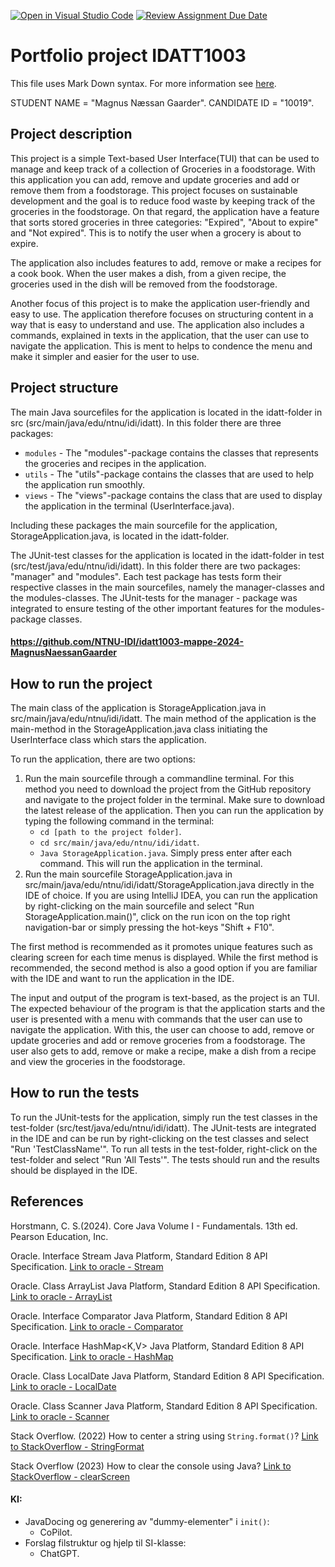 [![Open in Visual Studio Code](https://classroom.github.com/assets/open-in-vscode-2e0aaae1b6195c2367325f4f02e2d04e9abb55f0b24a779b69b11b9e10269abc.svg)](https://classroom.github.com/online_ide?assignment_repo_id=16241657&assignment_repo_type=AssignmentRepo)
[![Review Assignment Due Date]([x]https://classroom.github.com/assets/deadline-readme-button-22041afd0340ce965d47ae6ef1cefeee28c7c493a6346c4f15d667ab976d596c.svg)](https://classroom.github.com/a/INcAwgxk)
# Portfolio project IDATT1003
This file uses Mark Down syntax. For more information see [here]([x]https://www.markdownguide.org/basic-syntax/).

STUDENT NAME = "Magnus Næssan Gaarder".
CANDIDATE ID = "10019".

## Project description

This project is a simple Text-based User Interface(TUI) that can be used to manage and keep track of a collection of 
Groceries in a foodstorage. With this application you can add, remove and update groceries and add or remove them from 
a foodstorage. This project focuses on sustainable development and the goal is to reduce food waste by keeping track 
of the groceries in the foodstorage. On that regard, the application have a feature that sorts stored groceries in three 
categories: "Expired", "About to expire" and "Not expired". 
This is to notify the user when a grocery is about to expire.

The application also includes features to add, remove or make a recipes for a cook book. When the user makes a dish,
from a given recipe, the groceries used in the dish will be removed from the foodstorage.

Another focus of this project is to make the application user-friendly and easy to use. The application therefore 
focuses on structuring content in a way that is easy to understand and use. The application also includes a commands, 
explained in texts in the application, that the user can use to navigate the application. This is ment to helps to 
condence the menu and make it simpler and easier for the user to use.

## Project structure

The main Java sourcefiles for the application is located in the idatt-folder in src (src/main/java/edu/ntnu/idi/idatt).
In this folder there are three packages: 
 - `modules` - The "modules"-package contains the classes that represents the groceries and recipes in the application.
 - `utils` - The "utils"-package contains the classes that are used to help the application run smoothly.
 - `views` - The "views"-package contains the class that are used to display the application in the terminal 
(UserInterface.java).

Including these packages the main sourcefile for the application, StorageApplication.java, is located in the idatt-folder.  


The JUnit-test classes for the application is located in the idatt-folder in test (src/test/java/edu/ntnu/idi/idatt).
In this folder there are two packages: "manager" and "modules". Each test package has tests form their respective 
classes in the main sourcefiles, namely the manager-classes and the modules-classes. The JUnit-tests for the manager -
package was integrated to ensure testing of the other important features for the modules-package classes.

#### https://github.com/NTNU-IDI/idatt1003-mappe-2024-MagnusNaessanGaarder

## How to run the project

The main class of the application is StorageApplication.java in src/main/java/edu/ntnu/idi/idatt.
The main method of the application is the main-method in the StorageApplication.java class initiating 
the UserInterface class which stars the application.

To run the application, there are two options:

1. Run the main sourcefile through a commandline terminal. For this method you need to download the project from
the GitHub repository and navigate to the project folder in the terminal. Make sure to download the latest release 
of the application. Then you can run the application by typing the following command in the terminal:
   * ```cd [path to the project folder]```.
   * ```cd src/main/java/edu/ntnu/idi/idatt```.
   * ```Java StorageApplication.java```. 
Simply press enter after each command. This will run the application in the terminal.
2. Run the main sourcefile StorageApplication.java in src/main/java/edu/ntnu/idi/idatt/StorageApplication.java directly 
in the IDE of choice. If you are using IntelliJ IDEA, you can run the application by right-clicking on the main 
sourcefile and select "Run StorageApplication.main()", click on the run icon on the top right navigation-bar or 
simply pressing the hot-keys "Shift + F10".

The first method is recommended as it promotes unique features such as clearing screen for each time 
menus is displayed. While the first method is recommended, the second method is also a good option if you are
familiar with the IDE and want to run the application in the IDE.

The input and output of the program is text-based, as the project is an TUI. The expected behaviour of the program is 
that the application starts and the user is presented with a menu with commands that the user can use to navigate the 
application. With this, the user can choose to add, remove or update groceries and add or remove groceries from a 
foodstorage. The user also gets to add, remove or make a recipe, make a dish from a recipe and view the groceries in 
the foodstorage.


## How to run the tests

To run the JUnit-tests for the application, simply run the test classes in the test-folder 
(src/test/java/edu/ntnu/idi/idatt). The JUnit-tests are integrated in the IDE and can be run by right-clicking on the
test classes and select "Run 'TestClassName'". To run all tests in the test-folder, right-click on the test-folder and
select "Run 'All Tests'". The tests should run and the results should be displayed in the IDE.


## References

Horstmann, C. S.(2024). Core Java Volume I - Fundamentals. 13th ed. Pearson Education, Inc.

Oracle. Interface Stream<T> Java Platform, Standard Edition 8 API Specification.
[Link to oracle - Stream](https://docs.oracle.com/javase/8/docs/api/java/util/stream/Stream.html)

Oracle. Class ArrayList<E> Java Platform, Standard Edition 8 API Specification.
[Link to oracle - ArrayList](https://docs.oracle.com/javase/8/docs/api/java/util/ArrayList.html)

Oracle. Interface Comparator Java Platform, Standard Edition 8 API Specification.
[Link to oracle - Comparator](https://docs.oracle.com/javase/8/docs/api/java/util/Comparator.html)

Oracle. Interface HashMap<K,V> Java Platform, Standard Edition 8 API Specification.
[Link to oracle - HashMap](https://docs.oracle.com/javase/8/docs/api/java/util/HashMap.html)

Oracle. Class LocalDate Java Platform, Standard Edition 8 API Specification.
[Link to oracle - LocalDate](https://docs.oracle.com/javase/8/docs/api/java/time/LocalDate.html)

Oracle. Class Scanner Java Platform, Standard Edition 8 API Specification.
[Link to oracle - Scanner](https://docs.oracle.com/javase/8/docs/api/java/util/Scanner.html)

Stack Overflow. (2022) How to center a string using `String.format()`? [Link to StackOverflow - StringFormat](https://stackoverflow.com/questions/8154366/how-to-center-a-string-using-string-format)

Stack Overflow (2023) How to clear the console using Java? [Link to StackOverflow - clearScreen](https://stackoverflow.com/questions/2979383/how-to-clear-the-console-using-java)


#### KI:
- JavaDocing og generering av "dummy-elementer" i `init()`:
   - CoPilot.
- Forslag filstruktur og hjelp til SI-klasse:
   - ChatGPT.


